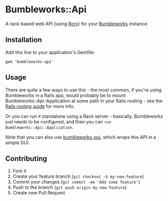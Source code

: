 # Bumbleworks::Api

A rack-based web API (using [Rory](http://github.com/screamingmuse/rory)) for your [Bumbleworks](http://github.com/bumbleworks/bumbleworks) instance.

## Installation

Add this line to your application's Gemfile:

    gem 'bumbleworks-api'

## Usage

There are quite a few ways to use this - the most common, if you're using Bumbleworks in a Rails app, would probably be to mount Bumbleworks::Api::Application at some path in your Rails routing - see the [Rails routing guide](http://guides.rubyonrails.org/routing.html#routing-to-rack-applications) for more info.

Or you can run it standalone using a Rack server - basically, Bumbleworks just needs to be configured, and then you can `run Bumbleworks::Api::Application`.

Note that you can also use [bumbleworks-gui](http://github.com/bumbleworks/bumbleworks-gui), which wraps this API in a simple GUI.

## Contributing

1. Fork it
2. Create your feature branch (`git checkout -b my-new-feature`)
3. Commit your changes (`git commit -am 'Add some feature'`)
4. Push to the branch (`git push origin my-new-feature`)
5. Create new Pull Request
